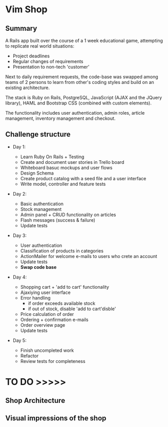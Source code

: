 # Vim Shop

## Summary
A Rails app built over the course of a 1 week educational game, attempting to replicate real world situations:
* Project deadlines
* Regular changes of requirements
* Presentation to non-tech 'customer'

Next to daily requirement requests, the code-base was swapped among teams of 2 persons to learn from other's coding styles and build on an existing architecture.

The stack is Ruby on Rails, PostgreSQL, JavaScript (AJAX and the JQuery library), HAML and Bootstrap CSS (combined with custom elements).

The functionality includes user authentication, admin roles, article management, inventory management and checkout.

## Challenge structure
* Day 1:
  * Learn Ruby On Rails + Testing
  * Create and document user stories in Trello board
  * Whiteboard basuc mockups and user flows
  * Design Schema
  * Create product catalog with a seed file and a user interface
  * Write model, controller and feature tests

* Day 2:
  * Basic authentication
  * Stock management
  * Admin panel + CRUD functionality on articles
  * Flash messages (success & failure)
  * Update tests

* Day 3:
  * User authentication
  * Classification of products in categories
  * ActionMailer for welcome e-mails to users who crete an account
  * Update tests
  * __Swap code base__

* Day 4:
  * Shopping cart + 'add to cart' functionality
  * Ajaxiying user interface
  * Error handling
    * if order exceeds available stock
    * if out of stock, disable 'add to cart'disble'
  * Price calculation of order
  * Ordering + confirmation e-mails
  * Order overview page
  * Update tests

* Day 5:
  * Finish uncompleted work
  * Refactor
  * Review tests for completeness


# TO DO >>>>>

## Shop Architecture

## Visual impressions of the shop